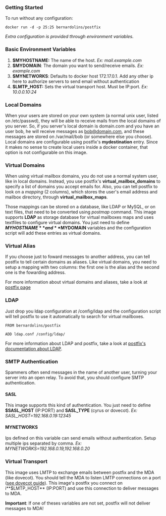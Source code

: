 ### Getting Started
To run without any configuration:
```
docker run -d -p 25:25 bernardolins/postfix
```

*Extra configuration is provided through environment variables.*

### Basic Environment Variables
1. **$MYHOSTNAME:** The name of the host. *Ex: mail.example.com*
2. **$MYDOMAIN**: The domain you want to send/receive emails. *Ex: example.com*
3. **$MYNETWORKS**: Defaults to docker host 172.17.0.1. Add any other ip here to authorize servers to send email without authentication
4. **$LMTP_HOST:** Sets the virtual transport host. Must be IP:port. *Ex: 10.0.0.10:24*

### Local Domains
When your users are stored on your own system (a normal unix user, listed on /etc/passwd), they will be able to receive mails from the local domains of you server. So, if you server's local domain is domain.com and you have an user bob, he will receive messages as bob@domain.com, and these messages are stored on /var/mail/bob (or somewhere else you choose). Local domains are configurable using postfix's  **mydestination** entry. Since it makes no sense to create local users inside a docker container, that option is not configurable on this image.

### Virtual Domains
When using virtual mailbox domains, you do not use a normal system user, like in local domains. Instead, you use postfix's **virtual_mailbox_domains** to specify a list of domains you accept emails for. Also, you can tell postfix to look on a *mapping* (2 columns), which stores the user's email address and mailbox directory, through **virtual_mailbox_maps**.

Those mappings can be stored on a database, like LDAP or MySQL, or on text files, that need to be converted using *postmap* command. This image supports **LDAP** as storage database for virtual mailboxes maps and uses textfiles to configure virtual domains. You just need to define **$MYHOSTNAME** and **$MYDOMAIN** variables and the configuration script will add these entries as virtual domains.

### Virtual Alias
If you choose just to foward messages to another address, you can tell postfix to tell certain domains as aliases. Like virtual domains, you need to setup a mapping with two columns: the first one is the alias and the second one is the fowarding address. 

For more information about virtual domains and aliases, take a look at [postfix page](http://www.postfix.org/VIRTUAL_README.html)

### LDAP
Just drop you ldap configuration at /config/ldap and the configuration script will tell postfix to use it automatically to search for virtual mailboxes.

```
FROM bernardolins/postfix

ADD ldap.conf /config/ldap/
```

For more information about LDAP and postfix, take a look at [postfix's documentation about LDAP](http://www.postfix.org/LDAP_README.html).

### SMTP Authentication 
Spammers often send messages in the name of another user, turning your server into an open relay. To avoid that, you should configure SMTP authentication. 

#### SASL
This image supports this kind of authentication. You just need to define **$SASL_HOST** (IP:PORT) and **SASL_TYPE** (cyrus or dovecot). *Ex: SASL_HOST=192.168.0.19:12345*

#### MYNETWORKS 
Ips defined on this variable can send emails without authentication. Setup multiple ips separated by comma. *Ex: MYNETWORKS=192.168.0.19,192.168.0.20*

### Virtual Transport
This image uses LMTP to exchange emails between postfix and the MDA (like dovecot). You should tell the MDA to listen LMTP connections on a port ([see dovecot guide](http://wiki2.dovecot.org/LMTP)). This image's postfix you connect on i**$LMTP_HOST** (IP:PORT) and use this connection to deliver messages to MDA.

**Important**: If one of theses variables are not set, postfix will not deliver messages to MDA!
